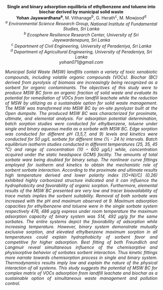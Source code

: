 <center><strong>Single and binary adsorption equilibria of ethylbenzene and toluene
into biochar derived by municipal solid waste</strong>

<center><strong>Yohan Jayawardhana<sup>a</sup></strong>, M. Vithanage<sup>b</sup>, G. Herath<sup>c</sup>, M. Mowjood<sup>d</sup>

<center><i><sup>a</sup> Environmental Science Research Group,</i> <i>National Institute of
Fundamental Studies, Sri Lanka</i>

<center><i><sup>b</sup> Ecosphere Resilience Research Center, University of Sri
Jayewardenepura, Sri Lanka</i>

<center><i><sup>c</sup> Department of Civil Engineering, University of Peradeniya, Sri
Lanka </i>

<center><i><sup>d</sup> Department of Agricultural Engineering, University of Peradeniya,
Sri Lanka</i>

<center><i>yohan071@gmail.com

<p style=text-align:justify>Municipal Solid Waste (MSW) landﬁlls contain a variety of toxic
xenobiotic compounds, including volatile organic compounds (VOCs).
Biochar (BC) derived from pyrolysis of biomass are increasingly being
recognized as a sorbent for organic contaminants. The objectives of this
study were to produce MSW BC form an organic fraction of solid waste and
evaluate its potential for remediation of VOCs from landfill leachate
while the reduction of MSW by utilizing as a sustainable option for
solid waste management. The MSW was transformed into MSW BC by on-site
pyrolyzer built at the Open dumpsite. The produced MSW BC was
characterized for proximate, ultimate, and elemental analysis. For
adsorption potential determination, batch sorption studies were
conducted for ethylbenzene, toluene under single and binary aqueous
media as a sorbate with MSW BC. Edge sorption was conducted for
different pH (3,5,7, and 9) levels and kinetics were conducted for 50
µg/L sorbate for different time (½ - 24 h) intervals. Batch equilibrium
isotherm studies conducted in different temperatures (25, 35, 45 °C) and
range of concentration (10 – 600 µg/L) while, concentration acquired
under the static headspace GCMS facility. The amounts of total sorbate
ware being doubled for binary setup. The nonlinear curve fittings
employed for isotherm and kinetics to obtain the mechanistic role of
sorbent sorbate interaction. According to the proximate and ultimate
results high temperature derived and lower polarity index [(O+N)/C]
(0.26) exhibited highly carbonized structure indicated and it can
influence the hydrophobicity and favorability of organic sorption.
Furthermore, elemental results of the MSW BC presented are very low and
tracer bioavailability of trace metals implies the sorbent suitability.
Removal of both sorbate was increased with the pH and maximum observed
at 9. Maximum adsorption capacities for ethylbenzene and toluene were in
the single sorbate system respectively 476, 486 µg/g express under room
temperature the maximum adsorption capacity of binary system was 514,
492 µg/g for the same sorbates. The entire systems depict the
favorability of adsorption while increasing temperature. However, binary
system demonstrate mutually exclusive sorption, and elevated
ethylbenzene maximum sorption in all temperatures could explain
hydrophobicity of sorbent favor and competitive for higher adsorption.
Best fitting of both Freundlich and Langmuir reveal simultaneous
influence of the chemisorptive and physisorptive behavior of sorbates
sorbent interaction. Thus kinetic fittings more narrate towards
chemisorption process in single and binary system. Thermodynamics
results imply low and explain the nature of the physical interaction of
all systems. This study suggests the potential of MSW BC for complex
matrix of VOCs adsorption from landfill leachate and biochar as a
sustainable option of simultaneous waste management and pollution
control.
